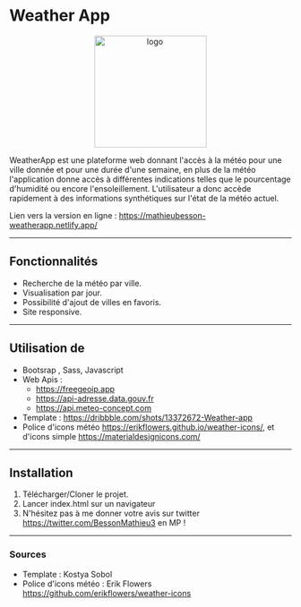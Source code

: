 # Weather App

<p align="center">
    <a href="https://mathieubesson-weatherapp.netlify.app/">
        <img src="https://mathieubesson-weatherapp.netlify.app/img/logo.svg" alt="logo" width="200" height="200">
    </a>
</p>



WeatherApp est une plateforme web donnant l'accès à la météo pour une ville donnée et pour une durée d'une semaine, en plus de la météo l'application donne accès à différentes indications telles que le pourcentage d'humidité ou encore l'ensoleillement. L'utilisateur a donc accède rapidement à des informations synthétiques sur l'état de la météo actuel.

Lien vers la version en ligne : https://mathieubesson-weatherapp.netlify.app/

---

## Fonctionnalités

* Recherche de la météo par ville.
* Visualisation par jour.
* Possibilité d'ajout de villes en favoris.
* Site responsive. 

---

## Utilisation de 

* Bootsrap , Sass, Javascript
* Web Apis :
    - https://freegeoip.app
    - https://api-adresse.data.gouv.fr
    - https://api.meteo-concept.com
* Template : https://dribbble.com/shots/13372672-Weather-app
* Police d'icons météo https://erikflowers.github.io/weather-icons/, et d'icons simple https://materialdesignicons.com/ 

---

## Installation

1. Télécharger/Cloner le projet.
2. Lancer index.html sur un navigateur
3. N'hésitez pas à me donner votre avis sur twitter https://twitter.com/BessonMathieu3 en MP !

---

### Sources

* Template : Kostya Sobol
* Police d'icons météo : Erik Flowers https://github.com/erikflowers/weather-icons

